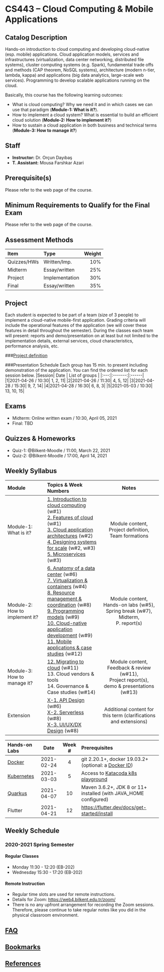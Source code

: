 # CS443 – Cloud Computing &amp; Mobile Applications

## Catalog Description

Hands-on introduction to cloud computing and developing cloud-native (esp. mobile) applications. Cloud application models, services and infrastructures (virtualization, data center networking, distributed file systems), cluster computing systems (e.g. Spark), fundamental trade offs and methods (CAP theorem, NoSQL systems), architecture (modern n-tier, lambda, kappa) and applications (big data analytics, large-scale web services). Programming to develop scalable applications running on the cloud.

Basically, this course has the following learning outcomes:

* What is cloud computing? Why we need it and in which cases we can use that paradigm (__Module-1: What is it?__).
* How to implement a cloud system? What is essential to build an efficient cloud solution (__Module-2: How to implement it?__)
* How to sustain a cloud application in both business and technical terms (__Module-3: How to manage it?__)

## Staff

* __Instructor:__ Dr. Orçun Dayıbaş
* __T. Assistant:__ Mousa Farshkar Azari

## Prerequisite(s)

Please refer to the web page of the course.

## Minimum Requirements to Qualify for the Final Exam

Please refer to the web page of the course.

## Assessment Methods

| Item       | Type          | Weight  |
|:---------- |:------------- | -------:|
| Quizzes/HWs| Written/Imp.  | 10%     |
| Midterm    | Essay/written | 25%     |
| Project    | Implementation| 30%     |
| Final      | Essay/written | 35%     |

## Project

Each student is expected to be part of a team (size of 3 people) to implement a cloud-native mobile-first application. Grading criteria will include the operational features of the application (we will cover these features in detail throughout the semester). During the classes each team will present: reports and demo/presentation on at least but not limited to the implementation details, external services, cloud characteristics, performance analysis, etc.

###[Project definition](../master/project/project-definition.pdf)

###Presentation Schedule
 Each group has 15 min. to present including demonstration of the application. You can find the ordered list for each session below.
|Session| Date | List of groups |
|:---:|:-------:|:------|
|1|2021-04-26 / 10:30| 1, 2, 11|
|2|2021-04-26 / 11:30| 4, 5, 12|
|3|2021-04-28 / 15:30| 9, 7, 14|
|4|2021-04-28 / 16:30| 6, 8, 3|
|5|2021-05-03 / 10:30| 13, 10, 15|

## Exams

* Midterm: Online written exam / 10:30, April 05, 2021
* Final: TBD

## Quizzes & Homeworks

* Quiz-1: @Bilkent-Moodle / 11:00, March 22, 2021
* Quiz-2: @Bilkent-Moodle / 17:00, April 14, 2021

## Weekly Syllabus

| Module | Topics & Week Numbers | Notes |
|:-------|:------|:------:|
| Module-1: What is it? | [1. Introduction to cloud computing](../master/slides/chapter-1.pdf) (w#1)<br/> [2. Features of cloud](../master/slides/chapter-2.pdf) (w#1)<br/> [3. Cloud application architectures](../master/slides/chapter-3.pdf) (w#2)<br/> [4. Designing systems for scale](../master/slides/chapter-4.pdf) (w#2, w#3)<br/> [5. Microservices](../master/slides/chapter-5.pdf) (w#3) | Module content,<br/> Project definition,<br/> Team formations |
| Module-2: How to implement it? | [6. Anatomy of a data center](../master/slides/chapter-6.pdf) (w#6) <br/> [7. Virtualization & containers](../master/slides/chapter-7.pdf) (w#4) <br/> [8. Resource management & coordination](../master/slides/chapter-8.pdf) (w#8)<br/> [9. Programming models](../master/slides/chapter-9.pdf) (w#9)<br/> [10. Cloud-native application development](../master/slides/chapter-10.pdf) (w#9)<br/> [11. Mobile applications & case studies](../master/slides/chapter-11.pdf) (w#12)| Module content,<br/> Hands-on labs (w#5),<br/> Spring break (w#7),<br/> Midterm,<br/> P. report(s) |
| Module-3: How to manage it? | [12. Migrating to cloud](../master/slides/chapter-12.pdf) (w#11)<br/> 13. Cloud vendors & tools <br/> 14. Governance & Case studies (w#14) | Module content,<br /> Feedback & review (w#11), <br /> Project report(s),<br/> demo & presentations (w#13) |
| Extension | [X-1. API Design](../master/slides/chapter-x1.pdf) (w#6) <br/> [X-2. Serverless](../master/slides/chapter-x2.pdf) (w#8) <br/> [X-3. UI/UX/DX Design](../master/slides/chapter-x3.pdf) (w#8)| Additional content for this term (clarifications and extensions) |

| Hands-on Labs | Date | Week # | Prerequisites |
|:--------------|:----:|:-----:|:------|
| [Docker](../master/hands-on/lab-docker-1/lab-docker.md) | 2021-02-24 | 4 | git 2.20.1+, docker 19.03.2+ (optional: a [Docker ID](https://hub.docker.com/signup/)) |
| [Kubernetes](../master/hands-on/lab-k8s-1/lab-k8s.md) | 2021-03-03 | 5 |Access to [Katacoda k8s playground](https://www.katacoda.com/courses/kubernetes/playground)|
| [Quarkus](../master/hands-on/lab-quarkus-1/lab-quarkus.md) | 2021-04-07 | 10 | Maven 3.6.2+, JDK 8 or 11+ installed (with JAVA_HOME configured) |
| Flutter | 2021-04-21 | 12 | https://flutter.dev/docs/get-started/install |

## Weekly Schedule

### 2020-2021 Spring Semester

#### Regular Classes

* Monday 11:30 - 12:20 (EB-202)
* Wednesday 15:30 - 17:20 (EB-202)

#### Remote Instruction

* Regular time slots are used for remote instructions.
* Details for Zoom: https://web4.bilkent.edu.tr/zoom/
* There is no any upfront arrangement for recording the Zoom sessions. Therefore, please continue to take regular notes like you did in the physical classroom environment.

## [FAQ](../master/faq.md)

## [Bookmarks](../master/bookmarks.md)

## [References](../master/references.md)
